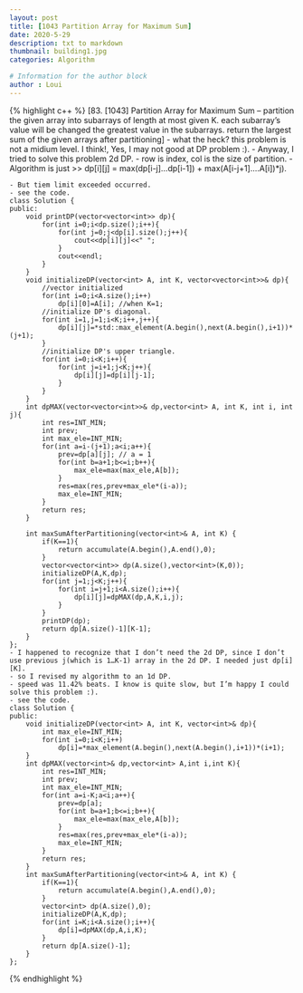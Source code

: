 ```yaml
---
layout: post
title: [1043 Partition Array for Maximum Sum]
date: 2020-5-29
description: txt to markdown
thumbnail: building1.jpg
categories: Algorithm

# Information for the author block
author : Loui
---
```


{% highlight c++ %}
	﻿[83. [1043] Partition Array for Maximum Sum – partition the given array into subarrays of length  at most given K. each subarray’s value will be changed the greatest value in the subarrays. return the largest sum of the given arrays after partitioning]
	- what the heck? this problem is not a midium level. I think!, Yes, I may not good at DP problem :).
	- Anyway, I tried to solve this problem 2d DP.
	- row is index, col is the size of partition.
	- Algorithm is just >> dp[i][j] = max(dp[i-j]…dp[i-1]) + max(A[i-j+1]….A[i])*j).
	 
	- But tiem limit exceeded occurred.
	- see the code.
	class Solution {
	public:
	    void printDP(vector<vector<int>> dp){
	        for(int i=0;i<dp.size();i++){
	            for(int j=0;j<dp[i].size();j++){
	                cout<<dp[i][j]<<" ";
	            }
	            cout<<endl;
	        }
	    }
	    void initializeDP(vector<int> A, int K, vector<vector<int>>& dp){
	        //vector initialized
	        for(int i=0;i<A.size();i++)
	            dp[i][0]=A[i]; //when K=1;
	        //initialize DP's diagonal.
	        for(int i=1,j=1;i<K;i++,j++){
	            dp[i][j]=*std::max_element(A.begin(),next(A.begin(),i+1))*(j+1);
	        }
	        //initialize DP's upper triangle.
	        for(int i=0;i<K;i++){
	            for(int j=i+1;j<K;j++){
	                dp[i][j]=dp[i][j-1];
	            }
	        }
	    }
	    int dpMAX(vector<vector<int>>& dp,vector<int> A, int K, int i, int j){
	        int res=INT_MIN;
	        int prev;
	        int max_ele=INT_MIN;
	        for(int a=i-(j+1);a<i;a++){
	            prev=dp[a][j]; // a = 1
	            for(int b=a+1;b<=i;b++){
	                max_ele=max(max_ele,A[b]);
	            }
	            res=max(res,prev+max_ele*(i-a));
	            max_ele=INT_MIN;
	        }
	        return res;
	    }
	    
	    int maxSumAfterPartitioning(vector<int>& A, int K) {
	        if(K==1){
	            return accumulate(A.begin(),A.end(),0);
	        }
	        vector<vector<int>> dp(A.size(),vector<int>(K,0));
	        initializeDP(A,K,dp);
	        for(int j=1;j<K;j++){
	            for(int i=j+1;i<A.size();i++){
	                dp[i][j]=dpMAX(dp,A,K,i,j);
	            }
	        }
	        printDP(dp);
	        return dp[A.size()-1][K-1];
	    }
	};
	- I happened to recognize that I don’t need the 2d DP, since I don’t use previous j(which is 1…K-1) array in the 2d DP. I needed just dp[i][K].
	- so I revised my algorithm to an 1d DP.
	- speed was 11.42% beats. I know is quite slow, but I’m happy I could solve this problem :).
	- see the code.
	class Solution {
	public:
	    void initializeDP(vector<int> A, int K, vector<int>& dp){
	        int max_ele=INT_MIN;
	        for(int i=0;i<K;i++)
	            dp[i]=*max_element(A.begin(),next(A.begin(),i+1))*(i+1);
	    }
	    int dpMAX(vector<int>& dp,vector<int> A,int i,int K){
	        int res=INT_MIN;
	        int prev;
	        int max_ele=INT_MIN;
	        for(int a=i-K;a<i;a++){
	            prev=dp[a];
	            for(int b=a+1;b<=i;b++){
	                max_ele=max(max_ele,A[b]);
	            }
	            res=max(res,prev+max_ele*(i-a));
	            max_ele=INT_MIN;
	        }
	        return res;
	    }         
	    int maxSumAfterPartitioning(vector<int>& A, int K) {
	        if(K==1){
	            return accumulate(A.begin(),A.end(),0);
	        }
	        vector<int> dp(A.size(),0);
	        initializeDP(A,K,dp);
	        for(int i=K;i<A.size();i++){
	            dp[i]=dpMAX(dp,A,i,K);
	        }
	        return dp[A.size()-1];
	    }
	};
	
{% endhighlight %}
